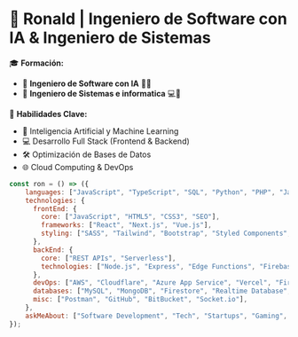 # 🌟 Ronald | Ingeniero de Software con IA & Ingeniero de Sistemas  

🎓 **Formación:**  
- 📌 **Ingeniero de Software con IA** 🧠💡  
- 📌 **Ingeniero de Sistemas e informatica** 💻🔧  

🚀 **Habilidades Clave:**  
- 🤖 Inteligencia Artificial y Machine Learning  
- 💻 Desarrollo Full Stack (Frontend & Backend)  
- 🛠️ Optimización de Bases de Datos  
- 🌐 Cloud Computing & DevOps  

~~~ js
const ron = () => ({
    languages: ["JavaScript", "TypeScript", "SQL", "Python", "PHP", "Java"],
    technologies: {
      frontEnd: {
        core: ["JavaScript", "HTML5", "CSS3", "SEO"],
        frameworks: ["React", "Next.js", "Vue.js"],
        styling: ["SASS", "Tailwind", "Bootstrap", "Styled Components", "Bulma"],
      },
      backEnd: {
        core: ["REST APIs", "Serverless"],
        technologies: ["Node.js", "Express", "Edge Functions", "Firebase"],
      },
      devOps: ["AWS", "Cloudflare", "Azure App Service", "Vercel", "Firebase Hosting"],
      databases: ["MySQL", "MongoDB", "Firestore", "Realtime Database", "Microsoft Access"],
      misc: ["Postman", "GitHub", "BitBucket", "Socket.io"],
    },
    askMeAbout: ["Software Development", "Tech", "Startups", "Gaming", "Music"],
});
~~~

